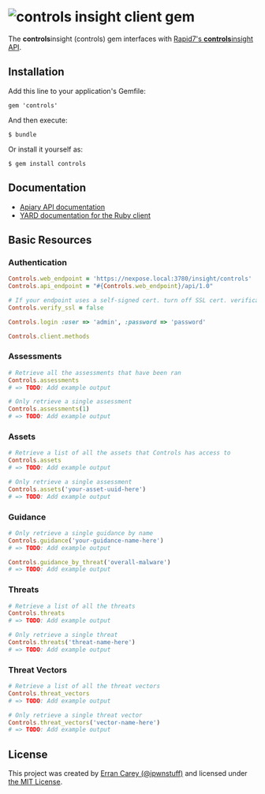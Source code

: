 # ![controls insight](https://raw.github.com/rapid7/controlsinsight.rb/master/docs/images/controlsinsight.png "controlsinsight") client gem

The **controls**insight (controls) gem interfaces with [Rapid7's **controls**insight API](http://docs.controlsinsight.apiary.io).

## Installation
Add this line to your application's Gemfile:

    gem 'controls'

And then execute:

    $ bundle

Or install it yourself as:

    $ gem install controls

## Documentation
* [Apiary API documentation](http://docs.controlsinsight.apiary.io)
* [YARD documentation for the Ruby client](http://www.rubydoc.info/github/rapid7/controlsinsight.rb)

## Basic Resources
### Authentication
```ruby
Controls.web_endpoint = 'https://nexpose.local:3780/insight/controls'
Controls.api_endpoint = "#{Controls.web_endpoint}/api/1.0"

# If your endpoint uses a self-signed cert. turn off SSL cert. verification
Controls.verify_ssl = false

Controls.login :user => 'admin', :password => 'password'

Controls.client.methods
```

### Assessments
```ruby
# Retrieve all the assessments that have been ran
Controls.assessments
# => TODO: Add example output

# Only retrieve a single assessment
Controls.assessments(1)
# => TODO: Add example output
```


### Assets
```ruby
# Retrieve a list of all the assets that Controls has access to
Controls.assets
# => TODO: Add example output

# Only retrieve a single assessment
Controls.assets('your-asset-uuid-here')
# => TODO: Add example output
```

### Guidance
```ruby
# Only retrieve a single guidance by name
Controls.guidance('your-guidance-name-here')
# => TODO: Add example output

Controls.guidance_by_threat('overall-malware')
# => TODO: Add example output
```

### Threats
```ruby
# Retrieve a list of all the threats
Controls.threats
# => TODO: Add example output

# Only retrieve a single threat
Controls.threats('threat-name-here')
# => TODO: Add example output
```

### Threat Vectors
```ruby
# Retrieve a list of all the threat vectors
Controls.threat_vectors
# => TODO: Add example output

# Only retrieve a single threat vector
Controls.threat_vectors('vector-name-here')
# => TODO: Add example output
```

## License
This project was created by [Erran Carey (@ipwnstuff)](http://ipwnstuff.github.io) and licensed under [the MIT License](LICENSE.md).
